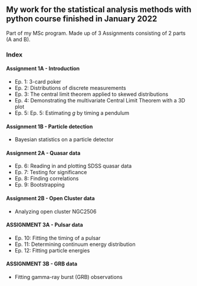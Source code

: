 ## My work for the statistical analysis methods with python course finished in January 2022

Part of my MSc program. Made up of 3 Assignments consisting of 2 parts (A and B).

### Index

#### Assignment 1A - Introduction
* Ep. 1: 3-card poker
* Ep. 2: Distributions of discrete measurements
* Ep. 3: The central limit theorem applied to skewed distributions
* Ep. 4: Demonstrating the multivariate Central Limit Theorem with a 3D plot
* Ep. 5: Ep. 5: Estimating $g$ by timing a pendulum
#### Assignment 1B - Particle detection
* Bayesian statistics on a particle detector
#### Assignment 2A - Quasar data
* Ep. 6: Reading in and plotting SDSS quasar data
* Ep. 7: Testing for significance
* Ep. 8: Finding correlations
* Ep. 9: Bootstrapping
#### Assignment 2B - Open Cluster data
* Analyzing open cluster NGC2506
#### ASSIGNMENT 3A - Pulsar data
* Ep. 10: Fitting the timing of a pulsar
* Ep. 11: Determining continuum energy distribution
* Ep. 12: Fitting particle energies
#### ASSIGNMENT 3B - GRB data
* Fitting gamma-ray burst (GRB) observations

